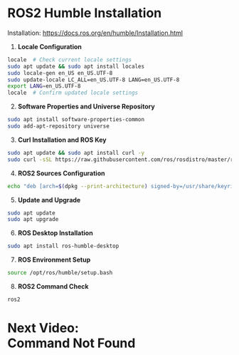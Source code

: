 # ROS2 Humble Installation 
Installation:
https://docs.ros.org/en/humble/Installation.html

1. **Locale Configuration**
```bash
locale  # Check current locale settings
sudo apt update && sudo apt install locales
sudo locale-gen en_US en_US.UTF-8
sudo update-locale LC_ALL=en_US.UTF-8 LANG=en_US.UTF-8
export LANG=en_US.UTF-8
locale  # Confirm updated locale settings
```

2. **Software Properties and Universe Repository**
```bash
sudo apt install software-properties-common
sudo add-apt-repository universe
```

3. **Curl Installation and ROS Key**
```bash
sudo apt update && sudo apt install curl -y
sudo curl -sSL https://raw.githubusercontent.com/ros/rosdistro/master/ros.key -o /usr/share/keyrings/ros-archive-keyring.gpg
```

4. **ROS2 Sources Configuration**
```bash
echo "deb [arch=$(dpkg --print-architecture) signed-by=/usr/share/keyrings/ros-archive-keyring.gpg] http://packages.ros.org/ros2/ubuntu $(. /etc/os-release && echo $UBUNTU_CODENAME) main" | sudo tee /etc/apt/sources.list.d/ros2.list > /dev/null
```

5. **Update and Upgrade**
```bash
sudo apt update
sudo apt upgrade
```

6. **ROS Desktop Installation**
```bash
sudo apt install ros-humble-desktop
```

7. **ROS Environment Setup**
```bash
source /opt/ros/humble/setup.bash
```

8. **ROS2 Command Check**
```bash
ros2 
```

# Next Video:<br>Command Not Found